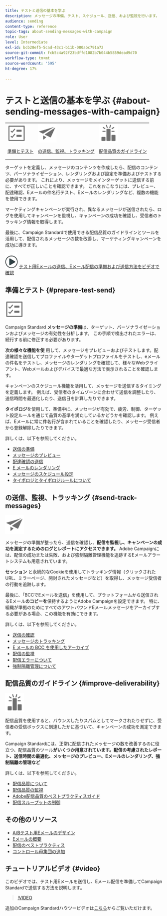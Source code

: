 ```yaml
---
title: テストと送信の基本を学ぶ
description: メッセージの準備、テスト、スケジュール、送信、および監視を行います。
audience: sending
content-type: reference
topic-tags: about-sending-messages-with-campaign
role: User
level: Intermediate
exl-id: bcb28ef5-5cad-43c1-b11b-080abc791a72
source-git-commit: fcb5c4a92f23bdffd1082b7b044b5859dead9d70
workflow-type: tm+mt
source-wordcount: '595'
ht-degree: 17%

---
```


# テストと送信の基本を学ぶ {#about-sending-messages-with-campaign}

<table>
<tr>
<td><img src="assets/do-not-localize/icon_prepare.svg" width="60px"><p><a href="#prepare-test-send">準備とテスト</a></p></td>
<td><img src="assets/do-not-localize/icon_send.svg" width="60px"><p><a href="#send-track-messages"> の送信、監視、トラッキング</a></p></td>
<td><img src="assets/do-not-localize/icon_deliverability.svg" width="60px"><p><a href="#improve-deliverability">配信品質のガイドライン</a></p></td></tr>
</table>

ターゲットを定義し、メッセージのコンテンツを作成したら、配信のコンテンツ、パーソナライゼーション、レンダリングおよび設定を準備およびテストする必要があります。 これにより、メッセージをメインターゲットに送信する前に、すべてが正しいことを確認できます。 これをおこなうには、プレビュー、配達確認、Eメールの件名行テスト、Eメールのレンダリングなど、複数の機能を使用できます。

マーケティングキャンペーンが実行され、異なるメッセージが送信されたら、ログを使用してキャンペーンを監視し、キャンペーンの成功を確認し、受信者のトラッキング情報を取得します。

最後に、Campaign Standardで使用できる配信品質のガイドラインとツールを活用して、配信されるメッセージの数を改善し、マーケティングキャンペーンを成功に導きます。

![](assets/do-not-localize/how-to-video.png) [テスト用Eメールの送信、Eメール配信の準備および送信方法をビデオで確認](#video)

## 準備とテスト {#prepare-test-send}

<img src="assets/do-not-localize/icon_prepare.svg" width="60px">

Campaign Standard **メッセージの準備**&#x200B;は、ターゲット、パーソナライゼーションおよびメッセージの有効性を分析します。 この手順で検出されたエラーは、続行する前に修正する必要があります。

**次の様々な機能を使** 用して、メッセージをプレビューおよびテストします。配達確認を送信してプロファイルやターゲットプロファイルをテストし、eメールの件名をテストし、メッセージのレンダリングを確認して、様々なWebクライアント、Webメールおよびデバイスで最適な方法で表示されることを確認します。

キャンペーンのスケジュール機能を活用して、メッセージを送信するタイミングを定義します。 例えば、受信者のタイムゾーンに合わせて送信を調整したり、送信時間を最適化したり、送信日を計算したりできます。

**タイポロジ**&#x200B;を使用して、準備中に、メッセージが有効で、疲労、制御、ターゲット設定ルールを通じて品質の基準を満たしているかどうかを確認します。 例えば、Eメールに常に件名行が含まれていることを確認したり、メッセージ受信者から登録解除したりできます。

詳しくは、以下を参照してください。

* [送信の準備](../../sending/using/preparing-the-send.md)
* [メッセージのプレビュー](../../sending/using/previewing-messages.md)
* [配達確認の送信](../../sending/using/sending-proofs.md)
* [E メールのレンダリング](../../sending/using/email-rendering.md)
* [メッセージのスケジュール設定](../../sending/using/about-scheduling-messages.md)
* [タイポロジとタイポロジルールについて](../../sending/using/about-typology-rules.md)

##  の送信、監視、トラッキング {#send-track-messages}

<img src="assets/do-not-localize/icon_send.svg"  width="60px">

メッセージの準備が整ったら、送信を確認し、**配信を監視し、キャンペーンの成功を測定するためのログとレポートにアクセスできます。** Adobe Campaignには、配信の成功または失敗、および強制隔離管理機能を追跡するEメールアラートシステムも用意されています。

**セッション** と永続的なCookieを使用してトラッキング情報（クリックされたURL、ミラーページ、開封されたメッセージなど）を取得し、メッセージ受信者の行動を追跡します。

最後に、「BCCでEメールを送信」を使用して、プラットフォームから送信されるEメール&#x200B;**のコピーを**&#x200B;保持するようにAdobe Campaignを設定できます。 特に、組織が準拠のためにすべてのアウトバウンドEメールメッセージをアーカイブする必要がある場合、この機能を有効にできます。

詳しくは、以下を参照してください。

* [送信の確認](../../sending/using/confirming-the-send.md)
* [メッセージのトラッキング](../../sending/using/tracking-messages.md)
* [E メールの BCC を使用したアーカイブ](../../sending/using/archiving.md)
* [配信の監視](../../sending/using/monitoring-a-delivery.md)
* [配信エラーについて](../../sending/using/understanding-delivery-failures.md)
* [強制隔離管理について](../../sending/using/understanding-quarantine-management.md)

## 配信品質のガイドライン {#improve-deliverability}

<img src="assets/do-not-localize/icon_deliverability.svg"  width="60px">

配信品質を使用すると、バウンスしたりスパムとしてマークされたりせずに、受信者の受信ボックスに到達したかに基づいて、キャンペーンの成功を測定できます。

Campaign Standardには、正常に配信されたメッセージの数を改善するのに役立つ、配信品質のツール&#x200B;**がいくつか用意されています。配信の考慮されたレポート、送信時間の最適化、メッセージのプレビュー、Eメールのレンダリング、強制隔離の管理など**

詳しくは、以下を参照してください。

* [配信品質について](../../sending/using/about-deliverability.md)
* [配信品質の監視](../../sending/using/monitor-deliverability.md)
* [Adobe配信品質のベストプラクティスガイド](https://experienceleague.adobe.com/docs/deliverability-learn/deliverability-best-practice-guide/introduction.html?lang=ja)
* [配信スループットの制御](../../reporting/using/delivery-throughput.md)

## その他のリソース

* [A/Bテスト用Eメールのデザイン](../../channels/using/designing-an-a-b-test-email.md)
* [Eメールの概要](https://helpx.adobe.com/jp/campaign/kb/acs-get-started-with-emails.html)
* [配信のベストプラクティス](../../sending/using/delivery-best-practices.md)
* [コントロール母集団の追加](../../sending/using/control-group.md)

## チュートリアルビデオ {#video}

このビデオでは、テスト用Eメールを送信し、Eメール配信を準備してCampaign Standardで送信する方法を説明します。

>[!VIDEO](https://video.tv.adobe.com/v/24013/)

追加のCampaign Standardハウツービデオは[こちら](https://experienceleague.adobe.com/docs/campaign-standard-learn/tutorials/overview.html?lang=ja)からご覧いただけます。
